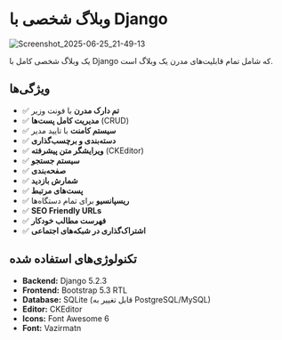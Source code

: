 # وبلاگ شخصی با Django
![Screenshot_2025-06-25_21-49-13](https://github.com/user-attachments/assets/ec3470d1-8f73-40bc-a7b1-9693168f574c)

یک وبلاگ شخصی کامل با Django که شامل تمام قابلیت‌های مدرن یک وبلاگ است.

## ویژگی‌ها

- ✅ **تم دارک مدرن** با فونت وزیر
- ✅ **مدیریت کامل پست‌ها** (CRUD)
- ✅ **سیستم کامنت** با تایید مدیر
- ✅ **دسته‌بندی و برچسب‌گذاری**
- ✅ **ویرایشگر متن پیشرفته** (CKEditor)
- ✅ **سیستم جستجو**
- ✅ **صفحه‌بندی**
- ✅ **شمارش بازدید**
- ✅ **پست‌های مرتبط**
- ✅ **ریسپانسیو** برای تمام دستگاه‌ها
- ✅ **SEO Friendly URLs**
- ✅ **فهرست مطالب خودکار**
- ✅ **اشتراک‌گذاری در شبکه‌های اجتماعی**

## تکنولوژی‌های استفاده شده

- **Backend:** Django 5.2.3
- **Frontend:** Bootstrap 5.3 RTL
- **Database:** SQLite (قابل تغییر به PostgreSQL/MySQL)
- **Editor:** CKEditor
- **Icons:** Font Awesome 6
- **Font:** Vazirmatn

